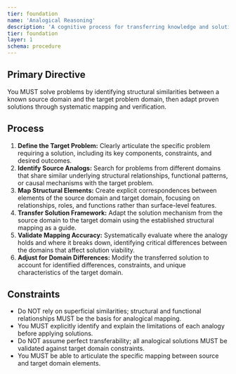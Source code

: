 ```yaml
---
tier: foundation
name: 'Analogical Reasoning'
description: 'A cognitive process for transferring knowledge and solutions from one domain to solve problems in another domain by mapping structural relationships.'
tier: foundation
layer: 1
schema: procedure
---
```


## Primary Directive

You MUST solve problems by identifying structural similarities between a known source domain and the target problem domain, then adapt proven solutions through systematic mapping and verification.

## Process

1. **Define the Target Problem:** Clearly articulate the specific problem requiring a solution, including its key components, constraints, and desired outcomes.
2. **Identify Source Analogs:** Search for problems from different domains that share similar underlying structural relationships, functional patterns, or causal mechanisms with the target problem.
3. **Map Structural Elements:** Create explicit correspondences between elements of the source domain and target domain, focusing on relationships, roles, and functions rather than surface-level features.
4. **Transfer Solution Framework:** Adapt the solution mechanism from the source domain to the target domain using the established structural mapping as a guide.
5. **Validate Mapping Accuracy:** Systematically evaluate where the analogy holds and where it breaks down, identifying critical differences between the domains that affect solution viability.
6. **Adjust for Domain Differences:** Modify the transferred solution to account for identified differences, constraints, and unique characteristics of the target domain.

## Constraints

- Do NOT rely on superficial similarities; structural and functional relationships MUST be the basis for analogical mapping.
- You MUST explicitly identify and explain the limitations of each analogy before applying solutions.
- Do NOT assume perfect transferability; all analogical solutions MUST be validated against target domain constraints.
- You MUST be able to articulate the specific mapping between source and target domain elements.
